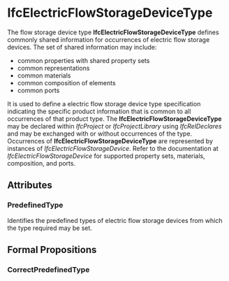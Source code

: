 # IfcElectricFlowStorageDeviceType

The flow storage device type **IfcElectricFlowStorageDeviceType** defines commonly shared information for occurrences of electric flow storage devices. The set of shared information may include:

* common properties with shared property sets
* common representations
* common materials
* common composition of elements
* common ports

It is used to define a electric flow storage device type specification indicating the specific product information that is common to all occurrences of that product type. The **IfcElectricFlowStorageDeviceType** may be declared within _IfcProject_ or _IfcProjectLibrary_ using _IfcRelDeclares_ and may be exchanged with or without occurrences of the type. Occurrences of **IfcElectricFlowStorageDeviceType** are represented by instances of _IfcElectricFlowStorageDevice_. Refer to the documentation at _IfcElectricFlowStorageDevice_ for supported property sets, materials, composition, and ports.

## Attributes

### PredefinedType
Identifies the predefined types of electric flow storage devices from which the type required may be set.

## Formal Propositions

### CorrectPredefinedType

